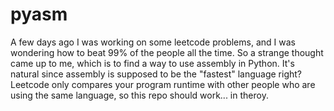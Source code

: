 # pyasm
A few days ago I was working on some leetcode problems, and I was wondering how to beat 99% of the people all the time. So a strange thought came up to me, which is to find a way to use assembly in Python.
It's natural since assembly is supposed to be the "fastest" language right? Leetcode only compares your program runtime with other people who are using the same language, so this repo should work... in theroy.
